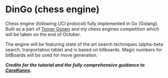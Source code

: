 # DinGo (chess engine)
Chess engine (following UCI protocol) fully implemented in Go (Golang).
Built as a part of [Tomer Gonen](https://github.com/yodatk) and my chess engines competition which will be taken on the end of October. 

The engine will be featuring state of the art search techniques (alpha-beta search, tranportation table) and is based on bitboards. Magic numbers for bitBoards will be used for move generation.


***Credits for the tutorial and the fully comprehensive guidance to [CaroKanns](https://www.youtube.com/playlist?list=PLftcy-r3mehgu4gikLTFoI1CXh2bHm3rf).***



